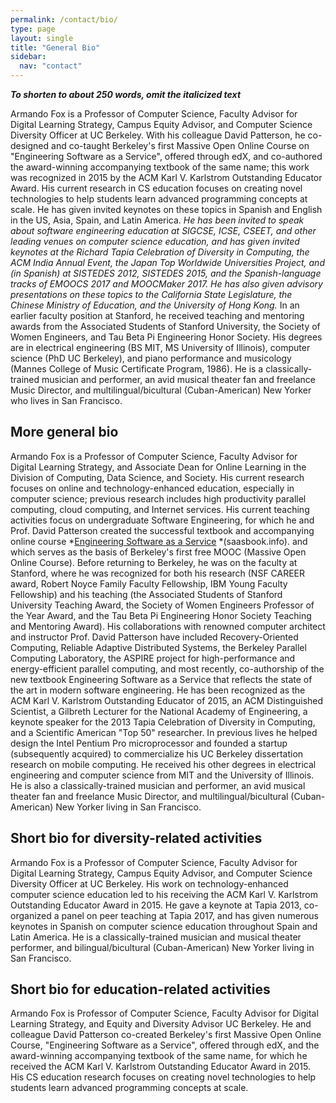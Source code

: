 ```yaml
---
permalink: /contact/bio/
type: page
layout: single
title: "General Bio"
sidebar:
  nav: "contact"
---
```



***To shorten to about 250 words, omit the _italicized_ text***

Armando Fox is a Professor of Computer Science, Faculty Advisor for
Digital Learning Strategy, Campus Equity Advisor, and Computer Science
Diversity Officer at UC Berkeley.
With his colleague David Patterson,
he co-designed and co-taught Berkeley's first Massive Open Online
Course on "Engineering Software as a Service", offered through edX,
and co-authored the award-winning accompanying textbook of the same
name; this work was recognized in 2015 by the ACM Karl V. Karlstrom Outstanding Educator
Award.
His current research in CS education
focuses on creating novel technologies to help students
learn advanced programming concepts at scale.
He has given invited keynotes on these topics in Spanish and
English in the US, Asia, Spain, and Latin America.
_He has been invited to speak about software engineering
education at SIGCSE, ICSE, CSEET, and other leading venues on computer
science education, and has given invited keynotes at the Richard Tapia
Celebration of Diversity in Computing, the ACM India Annual Event, the
Japan Top Worldwide Universities Project, and (in Spanish) at SISTEDES
2012, SISTEDES 2015, and the Spanish-language tracks of EMOOCS 2017
and MOOCMaker 2017. He has also given advisory presentations on these
topics to the California State Legislature, the Chinese Ministry of
Education, and the University of Hong Kong._
In an earlier faculty position at  Stanford, 
he received teaching and mentoring awards from the Associated Students of
Stanford University, the Society of Women Engineers, and Tau Beta Pi
Engineering Honor Society. His degrees are in electrical
engineering (BS MIT, MS University of Illinois), computer
science (PhD UC Berkeley), and piano performance and musicology
(Mannes College of Music Certificate Program, 1986). He is
a classically-trained musician and performer, an avid musical theater
fan and freelance Music Director, and multilingual/bicultural
(Cuban-American) New Yorker who lives in San Francisco. 

More general bio
----------------

Armando Fox is a Professor of Computer Science, Faculty Advisor for
Digital Learning Strategy, and Associate Dean for Online Learning in
the Division of Computing, Data Science, and Society.
His current research focuses on online and
technology-enhanced education, especially in computer science;
previous research includes high productivity parallel computing, cloud
computing, and Internet services. His current teaching activities
focus on undergraduate Software Engineering, for which he and
Prof. David Patterson created  the successful
textbook and accompanying online course *[Engineering Software as a
Service](http://saasbook.info/) *(saasbook.info).
and which serves as
the basis of Berkeley's first free MOOC (Massive Open Online
Course). Before returning to Berkeley, he was on the faculty
at Stanford, where he was recognized for both his
research (NSF CAREER award, Robert Noyce Family Faculty
Fellowship, IBM Young Faculty Fellowship) and his teaching (the
Associated Students of Stanford University Teaching Award, the Society
of Women Engineers Professor of the Year Award, and the Tau Beta Pi
Engineering Honor Society Teaching and Mentoring Award). His
collaborations with renowned computer architect and instructor
Prof. David Patterson have included Recovery-Oriented Computing,
Reliable Adaptive Distributed Systems, the Berkeley Parallel Computing
Laboratory, the ASPIRE project for high-performance and
energy-efficient parallel computing, and most recently, co-authorship
of the new textbook Engineering Software as a Service that reflects
the state of the art in modern software engineering. He has been
recognized as the ACM Karl V. Karlstrom Outstanding Educator of 2015,
an ACM Distinguished Scientist, a Gilbreth Lecturer for the National
Academy of Engineering, a keynote speaker for the 2013 Tapia
Celebration of Diversity in Computing, and a Scientific American "Top
50" researcher. In previous lives he helped design the Intel Pentium
Pro microprocessor and founded a startup (subsequently acquired) to
commercialize his UC Berkeley dissertation research on mobile
computing. He received his other degrees in electrical engineering and
computer science from MIT and the University of Illinois. He is also a
classically-trained musician and performer, an avid musical theater
fan and freelance Music Director, and multilingual/bicultural
(Cuban-American) New Yorker living in San Francisco. 

Short bio for diversity-related activities
------------------------------------------

Armando Fox is a Professor of Computer Science, Faculty Advisor for
Digital Learning Strategy, Campus Equity Advisor, and Computer Science
Diversity Officer at UC Berkeley. His work on technology-enhanced
computer science education led to his receiving the ACM Karl
V. Karlstrom Outstanding Educator Award in 2015. He gave a keynote at
Tapia 2013, co-organized a panel on peer teaching at Tapia 2017, and
has given numerous keynotes in Spanish on computer science education
throughout Spain and Latin America. He is a classically-trained
musician and musical theater performer, and bilingual/bicultural
(Cuban-American) New Yorker living in San Francisco. 

Short bio for education-related activities
------------------------------------------

Armando Fox is Professor of Computer Science, Faculty Advisor for
Digital Learning Strategy, and Equity and Diversity Advisor UC
Berkeley.  He and colleague David Patterson co-created Berkeley's
first Massive Open Online Course, "Engineering Software as a Service",
offered through edX, and the award-winning accompanying textbook of
the same name, for which he received the ACM Karl V. Karlstrom
Outstanding Educator Award in 2015.  His CS education research focuses
on creating novel technologies to help students learn advanced
programming concepts at scale.
